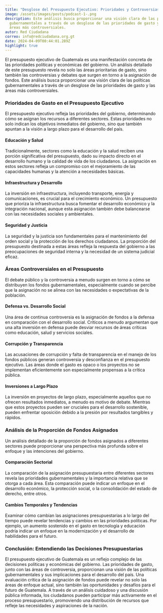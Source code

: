 ```yaml
---
title: "Desglose del Presupuesto Ejecutivo: Prioridades y Controversias"
image: /assets/images/posts/podcast-1-.png
description: Este análisis busca proporcionar una visión clara de las políticas
  gubernamentales a través de un desglose de las prioridades de gasto y las
  áreas más controversiales.
autor: Red Ciudadana
correo: info@redciudadana.org.gt
date: 2024-04-09T00:44:01.289Z
highlight: true
---
```

El presupuesto ejecutivo de Guatemala es una manifestación concreta de las prioridades políticas y económicas del gobierno. Un análisis detallado de este presupuesto revela no solo las áreas prioritarias de gasto, sino también las controversias y debates que surgen en torno a la asignación de fondos. Este análisis busca proporcionar una visión clara de las políticas gubernamentales a través de un desglose de las prioridades de gasto y las áreas más controversiales.

### Prioridades de Gasto en el Presupuesto Ejecutivo

El presupuesto ejecutivo refleja las prioridades del gobierno, determinando cómo se asignan los recursos a diferentes sectores. Estas prioridades no solo indican los objetivos inmediatos del gobierno, sino que también apuntan a la visión a largo plazo para el desarrollo del país.

#### Educación y Salud

Tradicionalmente, sectores como la educación y la salud reciben una porción significativa del presupuesto, dado su impacto directo en el desarrollo humano y la calidad de vida de los ciudadanos. La asignación en estos sectores refleja un compromiso con el mejoramiento de las capacidades humanas y la atención a necesidades básicas.

#### Infraestructura y Desarrollo

La inversión en infraestructura, incluyendo transporte, energía y comunicaciones, es crucial para el crecimiento económico. Un presupuesto que prioriza la infraestructura busca fomentar el desarrollo económico y la integración nacional, aunque esta asignación también debe balancearse con las necesidades sociales y ambientales.

#### Seguridad y Justicia

La seguridad y la justicia son fundamentales para el mantenimiento del orden social y la protección de los derechos ciudadanos. La proporción del presupuesto destinada a estas áreas refleja la respuesta del gobierno a las preocupaciones de seguridad interna y la necesidad de un sistema judicial eficaz.

### Áreas Controversiales en el Presupuesto

El debate público y la controversia a menudo surgen en torno a cómo se distribuyen los fondos gubernamentales, especialmente cuando se percibe que la asignación no se alinea con las necesidades o expectativas de la población.

#### Defensa vs. Desarrollo Social

Una área de continua controversia es la asignación de fondos a la defensa en comparación con el desarrollo social. Críticos a menudo argumentan que una alta inversión en defensa puede desviar recursos de áreas críticas como educación, salud y servicios sociales.

#### Corrupción y Transparencia

Las acusaciones de corrupción y falta de transparencia en el manejo de los fondos públicos generan controversia y desconfianza en el presupuesto ejecutivo. Las áreas donde el gasto es opaco o los proyectos no se implementan eficientemente son especialmente propensas a la crítica pública.

#### Inversiones a Largo Plazo

La inversión en proyectos de largo plazo, especialmente aquellos que no ofrecen resultados inmediatos, a menudo es motivo de debate. Mientras que estos proyectos pueden ser cruciales para el desarrollo sostenible, pueden enfrentar oposición debido a la presión por resultados tangibles y rápidos.

### Análisis de la Proporción de Fondos Asignados

Un análisis detallado de la proporción de fondos asignados a diferentes sectores puede proporcionar una perspectiva más profunda sobre el enfoque y las intenciones del gobierno.

#### Comparación Sectorial

La comparación de la asignación presupuestaria entre diferentes sectores revela las prioridades gubernamentales y la importancia relativa que se otorga a cada área. Esta comparación puede indicar un enfoque en el desarrollo económico, la protección social, o la consolidación del estado de derecho, entre otros.

#### Cambios Temporales y Tendencias

Examinar cómo cambian las asignaciones presupuestarias a lo largo del tiempo puede revelar tendencias y cambios en las prioridades políticas. Por ejemplo, un aumento sostenido en el gasto en tecnología y educación podría indicar un enfoque en la modernización y el desarrollo de habilidades para el futuro.

### Conclusión: Entendiendo las Decisiones Presupuestarias

El presupuesto ejecutivo de Guatemala es un reflejo complejo de las decisiones políticas y económicas del gobierno. Las prioridades de gasto, junto con las áreas de controversia, proporcionan una visión de las políticas gubernamentales y sus implicaciones para el desarrollo del país. Una evaluación crítica de la asignación de fondos puede revelar no solo las áreas de enfoque actual, sino también las oportunidades y desafíos para el futuro de Guatemala. A través de un análisis cuidadoso y una discusión pública informada, los ciudadanos pueden participar más activamente en el proceso presupuestario, promoviendo una distribución de recursos que refleje las necesidades y aspiraciones de la nación.